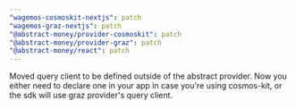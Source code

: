 ```yaml
---
"wagemos-cosmoskit-nextjs": patch
"wagemos-graz-nextjs": patch
"@abstract-money/provider-cosmoskit": patch
"@abstract-money/provider-graz": patch
"@abstract-money/react": patch
---
```


Moved query client to be defined outside of the abstract provider. Now you either need to declare one in your app in case you're using cosmos-kit, or the sdk will use graz provider's query client.
